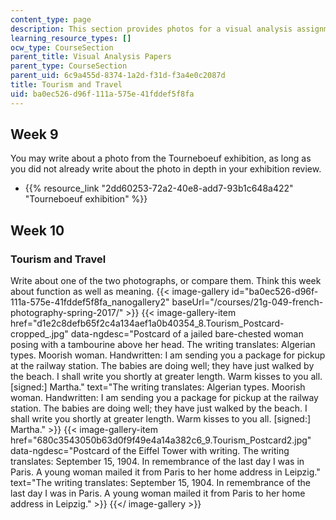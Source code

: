 ```yaml
---
content_type: page
description: This section provides photos for a visual analysis assignment.
learning_resource_types: []
ocw_type: CourseSection
parent_title: Visual Analysis Papers
parent_type: CourseSection
parent_uid: 6c9a455d-8374-1a2d-f31d-f3a4e0c2087d
title: Tourism and Travel
uid: ba0ec526-d96f-111a-575e-41fddef5f8fa
---
```


Week 9
------

You may write about a photo from the Tourneboeuf exhibition, as long as you did not already write about the photo in depth in your exhibition review.

*   {{% resource_link "2dd60253-72a2-40e8-add7-93b1c648a422" "Tourneboeuf exhibition" %}}

Week 10
-------

### Tourism and Travel

Write about one of the two photographs, or compare them. Think this week about function as well as meaning.
{{< image-gallery id="ba0ec526-d96f-111a-575e-41fddef5f8fa_nanogallery2" baseUrl="/courses/21g-049-french-photography-spring-2017/" >}}
{{< image-gallery-item href="d1e2c8defb65f2c4a134aef1a0b40354_8.Tourism_Postcard-cropped_.jpg" data-ngdesc="Postcard of a jailed bare-chested woman posing with a tambourine above her head. The writing translates: Algerian types. Moorish woman. Handwritten: I am sending you a package for pickup at the railway station. The babies are doing well; they have just walked by the beach. I shall write you shortly at greater length. Warm kisses to you all. \[signed:\] Martha." text="The writing translates: Algerian types. Moorish woman. Handwritten: I am sending you a package for pickup at the railway station. The babies are doing well; they have just walked by the beach. I shall write you shortly at greater length. Warm kisses to you all. \[signed:\] Martha." >}}
{{< image-gallery-item href="680c3543050b63d0f9f49e4a14a382c6_9.Tourism_Postcard2.jpg" data-ngdesc="Postcard of the Eiffel Tower with writing. The writing translates: September 15, 1904. In remembrance of the last day I was in Paris. A young woman mailed it from Paris to her home address in Leipzig." text="The writing translates: September 15, 1904. In remembrance of the last day I was in Paris. A young woman mailed it from Paris to her home address in Leipzig." >}}
{{</ image-gallery >}}